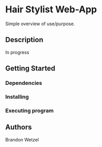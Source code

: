 # Hair Stylist Web-App

Simple overview of use/purpose.

## Description

In progress

## Getting Started

### Dependencies



### Installing



### Executing program


## Authors
Brandon Wetzel


